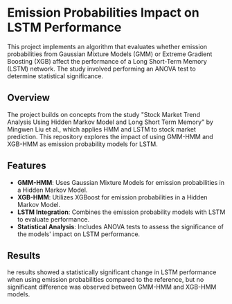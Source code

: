 # Emission Probabilities Impact on LSTM Performance

This project implements an algorithm that evaluates whether emission probabilities from Gaussian Mixture Models (GMM) or Extreme Gradient Boosting (XGB) affect the performance of a Long Short-Term Memory (LSTM) network. The study involved performing an ANOVA test to determine statistical significance.

## Overview

The project builds on concepts from the study "Stock Market Trend Analysis Using Hidden Markov Model and Long Short Term Memory" by Mingwen Liu et al., which applies HMM and LSTM to stock market prediction. This repository explores the impact of using GMM-HMM and XGB-HMM as emission probability models for LSTM.

## Features

- **GMM-HMM**: Uses Gaussian Mixture Models for emission probabilities in a Hidden Markov Model.
- **XGB-HMM**: Utilizes XGBoost for emission probabilities in a Hidden Markov Model.
- **LSTM Integration**: Combines the emission probability models with LSTM to evaluate performance.
- **Statistical Analysis**: Includes ANOVA tests to assess the significance of the models' impact on LSTM performance.

## Results
he results showed a statistically significant change in LSTM performance when using emission probabilities compared to the reference, but no significant difference was observed between GMM-HMM and XGB-HMM models.
